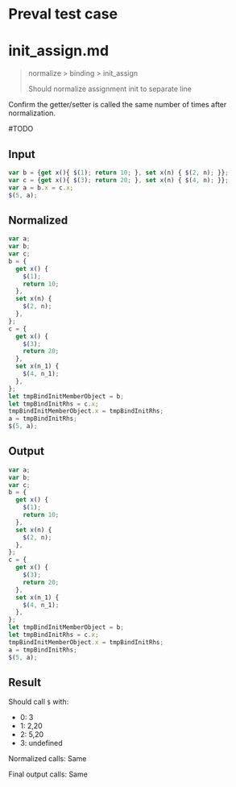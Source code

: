 # Preval test case

# init_assign.md

> normalize > binding > init_assign
>
> Should normalize assignment init to separate line

Confirm the getter/setter is called the same number of times after normalization.

#TODO

## Input

`````js filename=intro
var b = {get x(){ $(1); return 10; }, set x(n) { $(2, n); }};
var c = {get x(){ $(3); return 20; }, set x(n) { $(4, n); }};
var a = b.x = c.x;
$(5, a);
`````

## Normalized

`````js filename=intro
var a;
var b;
var c;
b = {
  get x() {
    $(1);
    return 10;
  },
  set x(n) {
    $(2, n);
  },
};
c = {
  get x() {
    $(3);
    return 20;
  },
  set x(n_1) {
    $(4, n_1);
  },
};
let tmpBindInitMemberObject = b;
let tmpBindInitRhs = c.x;
tmpBindInitMemberObject.x = tmpBindInitRhs;
a = tmpBindInitRhs;
$(5, a);
`````

## Output

`````js filename=intro
var a;
var b;
var c;
b = {
  get x() {
    $(1);
    return 10;
  },
  set x(n) {
    $(2, n);
  },
};
c = {
  get x() {
    $(3);
    return 20;
  },
  set x(n_1) {
    $(4, n_1);
  },
};
let tmpBindInitMemberObject = b;
let tmpBindInitRhs = c.x;
tmpBindInitMemberObject.x = tmpBindInitRhs;
a = tmpBindInitRhs;
$(5, a);
`````

## Result

Should call `$` with:
 - 0: 3
 - 1: 2,20
 - 2: 5,20
 - 3: undefined

Normalized calls: Same

Final output calls: Same
